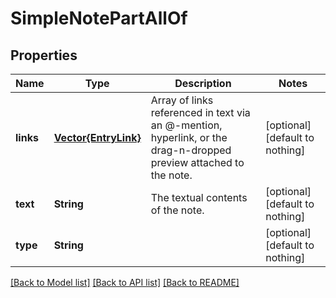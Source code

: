 # SimpleNotePartAllOf


## Properties
Name | Type | Description | Notes
------------ | ------------- | ------------- | -------------
**links** | [**Vector{EntryLink}**](EntryLink.md) | Array of links referenced in text via an @-mention, hyperlink, or the drag-n-dropped preview attached to the note.  | [optional] [default to nothing]
**text** | **String** | The textual contents of the note. | [optional] [default to nothing]
**type** | **String** |  | [optional] [default to nothing]


[[Back to Model list]](../README.md#models) [[Back to API list]](../README.md#api-endpoints) [[Back to README]](../README.md)


